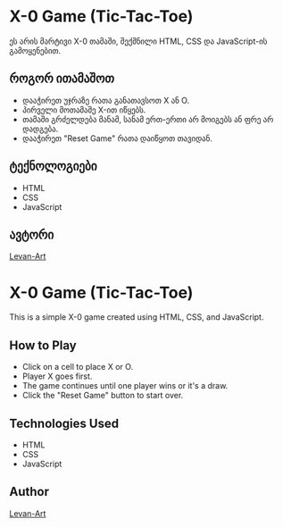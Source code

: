 # X-0 Game (Tic-Tac-Toe)

ეს არის მარტივი X-0 თამაში, შექმნილი HTML, CSS და JavaScript-ის გამოყენებით.

## როგორ ითამაშოთ

- დააჭირეთ უჯრაზე რათა განათავსოთ X ან O.
- პირველი მოთამაშე X-ით იწყებს.
- თამაში გრძელდება მანამ, სანამ ერთ-ერთი არ მოიგებს ან ფრე არ დადგება.
- დააჭირეთ "Reset Game" რათა დაიწყოთ თავიდან.

## ტექნოლოგიები

- HTML
- CSS
- JavaScript

## ავტორი

[Levan-Art](https://github.com/Levan-Art)




# X-0 Game (Tic-Tac-Toe)

This is a simple X-0 game created using HTML, CSS, and JavaScript.

## How to Play

- Click on a cell to place X or O.
- Player X goes first.
- The game continues until one player wins or it's a draw.
- Click the "Reset Game" button to start over.

## Technologies Used

- HTML
- CSS
- JavaScript

## Author

[Levan-Art](https://github.com/Levan-Art)
